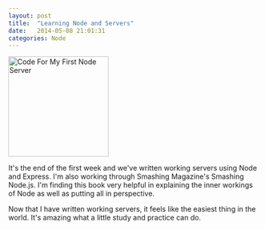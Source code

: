 ```yaml
---
layout: post
title:  "Learning Node and Servers"
date:   2014-05-08 21:01:31
categories: Node
---
```


<img src="http://photos-e.ak.instagram.com/hphotos-ak-xfa1/917065_663788247028540_1735418649_n.jpg" width="200" height="200" alt="Code For My First Node Server">

<p>It's the end of the first week and we've written working servers using Node and Express. I'm also working through Smashing Magazine's Smashing Node.js. I'm finding this book very helpful in explaining the inner workings of Node as well as putting all in perspective.</p>

<p>Now that I have written working servers, it feels like the easiest thing in the world. It's amazing what a little study and practice can do.</p>



